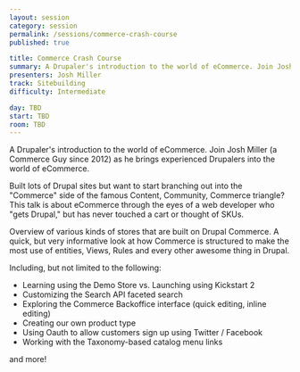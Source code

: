 ```yaml
---
layout: session
category: session
permalink: /sessions/commerce-crash-course
published: true

title: Commerce Crash Course
summary: A Drupaler's introduction to the world of eCommerce. Join Josh Miller (a Commerce Guy since 2012) as he brings experienced Drupalers into the world of eCommerce.
presenters: Josh Miller
track: Sitebuilding
difficulty: Intermediate

day: TBD
start: TBD
room: TBD
---
```


A Drupaler's introduction to the world of eCommerce. Join Josh Miller (a Commerce Guy since 2012) as he brings experienced Drupalers into the world of eCommerce.

Built lots of Drupal sites but want to start branching out into the "Commerce" side of the famous Content, Community, Commerce triangle? This talk is about eCommerce through the eyes of a web developer who "gets Drupal," but has never touched a cart or thought of SKUs.

Overview of various kinds of stores that are built on Drupal Commerce. A quick, but very informative look at how Commerce is structured to make the most use of entities, Views, Rules and every other awesome thing in Drupal.

Including, but not limited to the following:

- Learning using the Demo Store vs. Launching using Kickstart 2
- Customizing the Search API faceted search
- Exploring the Commerce Backoffice interface (quick editing, inline editing)
- Creating our own product type
- Using Oauth to allow customers sign up using Twitter / Facebook
- Working with the Taxonomy-based catalog menu links

and more!
